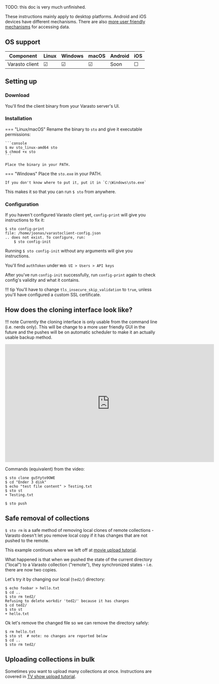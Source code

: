 TODO: this doc is very much unfinished.

These instructions mainly apply to desktop platforms. Android and iOS devices have
different mechanisms. There are also
[more user friendly mechanisms](../../data-interfaces/)
for accessing data.


OS support
----------

| Component      | Linux | Windows | macOS | Android | iOS |
|----------------|-------|---------|-------|---------|-----|
| Varasto client | ☑   | ☑      | ☑   | Soon    | ☐   |


Setting up
----------

### Download

You'll find the client binary from your Varasto server's UI.


### Installation

=== "Linux/macOS"
	Rename the binary to `sto` and give it executable permissions:

	```console
	$ mv sto_linux-amd64 sto
	$ chmod +x sto
	```

	Place the binary in your PATH.

=== "Windows"
	Place the `sto.exe` in your PATH.

	If you don't know where to put it, put it in `C:\Windows\sto.exe`

This makes it so that you can run `$ sto` from anywhere.


### Configuration

If you haven't configured Varasto client yet, `config-print` will give you instructions to fix it:

```console
$ sto config-print
file: /home/joonas/varastoclient-config.json
.. does not exist. To configure, run:
    $ sto config-init
```

Running `$ sto config-init` without any arguments will give you instructions.

You'll find `authToken` under `Web UI > Users > API keys`

After you've run `config-init` successfully, run `config-print` again to check config's
validity and what it contains.

!!! tip
	You'll have to change `tls_insecure_skip_validation` to `true`, unless you'll have
	configured a custom SSL certificate.


How does the cloning interface look like?
-----------------------------------------

!!! note
	Currently the cloning interface is only usable from the command line (i.e. nerds only).
	This will be change to a more user friendly GUI in the future and the pushes will be
	on automatic scheduler to make it an actually usable backup method.

<iframe width="688" height="387" src="https://www.youtube.com/embed/7oPV16_rxKQ" frameborder="0" allow="accelerometer; autoplay; encrypted-media; gyroscope; picture-in-picture" allowfullscreen></iframe>

Commands (equivalent) from the video:

```console
$ sto clone gu5Yyto9OWE
$ cd "Ender 3 disk"
$ echo "test file content" > Testing.txt
$ sto st
+ Testing.txt

$ sto push
```


Safe removal of collections
---------------------------

`$ sto rm` is a safe method of removing local clones of remote collections - Varasto
doesn't let you remove local copy if it has changes that are not pushed to the remote.

This example continues where we left off at
[movie upload tutorial](../../content/movies/index.md#uploading-your-first-movie).

What happened is that when we pushed the state of the current directory ("local") to a
Varasto collection ("remote"), they synchronized states - i.e. there are now two copies.

Let's try it by changing our local (`ted2/`) directory:

```console
$ echo foobar > hello.txt
$ cd ..
$ sto rm ted2/
Refusing to delete workdir 'ted2/' because it has changes
$ cd ted2/
$ sto st
+ hello.txt
```

Ok let's remove the changed file so we can remove the directory safely:

```console
$ rm hello.txt
$ sto st  # note: no changes are reported below
$ cd ..
$ sto rm ted2/
```


Uploading collections in bulk
-----------------------------

Sometimes you want to upload many collections at once. Instructions are covered in
[TV show upload tutorial](../../content/tvshows/index.md#explaining-the-season-upload-command).
